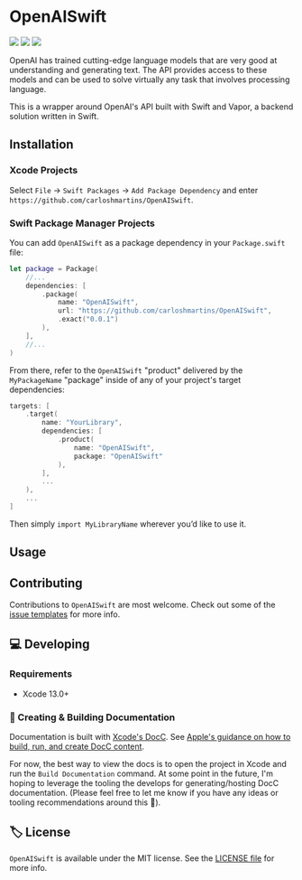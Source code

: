 # OpenAISwift

<!-- Header Logo -->

<!-- <div align="center">
   <img width="600px" src="./Extras/banner-logo.png" alt="Banner Logo">
</div> -->


<!-- Badges -->

<p>
    <img src="https://img.shields.io/badge/Swift-5.5-F06C33.svg" />
    <img src="https://img.shields.io/badge/License-MIT-blue.svg" />
    <a href="https://github.com/apple/swift-package-manager">
      <img src="https://img.shields.io/badge/spm-compatible-brightgreen.svg?style=flat" />
    </a>
</p>


<p align="center">

OpenAI has trained cutting-edge language models that are very good at understanding and generating text. The API provides access to these models and can be used to solve virtually any task that involves processing language.

This is a wrapper around OpenAI's API built with Swift and Vapor, a backend solution written in Swift.

<p />


## Installation

### Xcode Projects

Select `File` -> `Swift Packages` -> `Add Package Dependency` and enter `https://github.com/carloshmartins/OpenAISwift`.


### Swift Package Manager Projects

You can add `OpenAISwift` as a package dependency in your `Package.swift` file:

```swift
let package = Package(
    //...
    dependencies: [
        .package(
            name: "OpenAISwift",
            url: "https://github.com/carloshmartins/OpenAISwift",
            .exact("0.0.1")
        ),
    ],
    //...
)
```


<!-- 🔑 UNCOMMENT THE INSTRUCTIONS BELOW IF THE GITHUB REPO NAME MATCHES THE LIBRARY NAME 👇 -->

<!-- From there, refer to `MyLibraryName` as a "target dependency" in any of _your_ package's targets that need it.

```swift
targets: [
    .target(
        name: "OpenAISwift",
        dependencies: [
          "OpenAISwift",
        ],
        ...
    ),
    ...
]
``` -->

<!-- 🔑 UNCOMMENT THE INSTRUCTIONS BELOW IF THE GITHUB REPO NAME DOESN'T MATCH THE LIBRARY NAME 👇 -->

From there, refer to the `OpenAISwift` "product" delivered by the `MyPackageName` "package" inside of any of your project's target dependencies:

```swift
targets: [
    .target(
        name: "YourLibrary",
        dependencies: [
            .product(
                name: "OpenAISwift",
                package: "OpenAISwift"
            ),
        ],
        ...
    ),
    ...
]
```

<!-- Proceed from above choice accordingly (and delete this comment) -->

Then simply `import MyLibraryName` wherever you’d like to use it.


<!--
    🔑 UNCOMMENT THE INSTRUCTIONS BELOW IF USING THE `@_exported` feature
    might be handy. 👇
-->

<!-- **📝 Note:** To make the library available to your entire project, you could also leverage the [functionality of the `@_exported` keyword](https://forums.swift.org/t/package-manager-exported-dependencies/11615) by placing the following line somewhere at the top level of your project:

```swift
@_exported import OpenAISwift
``` -->


## Usage





## Contributing

Contributions to `OpenAISwift` are most welcome. Check out some of the [issue templates](./.github/ISSUE_TEMPLATE/) for more info.



## 💻 Developing

### Requirements

- Xcode 13.0+


### 📜 Creating & Building Documentation

Documentation is built with [Xcode's DocC](https://developer.apple.com/documentation/docc). See [Apple's guidance on how to build, run, and create DocC content](https://developer.apple.com/documentation/docc/api-reference-syntax).

For now, the best way to view the docs is to open the project in Xcode and run the `Build Documentation` command. At some point in the future, I'm hoping to leverage the tooling the develops for generating/hosting DocC documentation. (Please feel free to let me know if you have any ideas or tooling recommendations around this 🙂).


## 🏷 License

`OpenAISwift` is available under the MIT license. See the [LICENSE file](./LICENSE) for more info.

